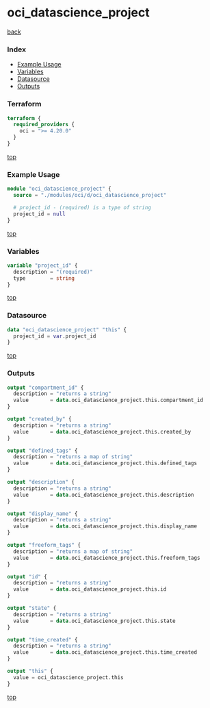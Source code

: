 # oci_datascience_project

[back](../oci.md)

### Index

- [Example Usage](#example-usage)
- [Variables](#variables)
- [Datasource](#datasource)
- [Outputs](#outputs)

### Terraform

```terraform
terraform {
  required_providers {
    oci = ">= 4.20.0"
  }
}
```

[top](#index)

### Example Usage

```terraform
module "oci_datascience_project" {
  source = "./modules/oci/d/oci_datascience_project"

  # project_id - (required) is a type of string
  project_id = null
}
```

[top](#index)

### Variables

```terraform
variable "project_id" {
  description = "(required)"
  type        = string
}
```

[top](#index)

### Datasource

```terraform
data "oci_datascience_project" "this" {
  project_id = var.project_id
}
```

[top](#index)

### Outputs

```terraform
output "compartment_id" {
  description = "returns a string"
  value       = data.oci_datascience_project.this.compartment_id
}

output "created_by" {
  description = "returns a string"
  value       = data.oci_datascience_project.this.created_by
}

output "defined_tags" {
  description = "returns a map of string"
  value       = data.oci_datascience_project.this.defined_tags
}

output "description" {
  description = "returns a string"
  value       = data.oci_datascience_project.this.description
}

output "display_name" {
  description = "returns a string"
  value       = data.oci_datascience_project.this.display_name
}

output "freeform_tags" {
  description = "returns a map of string"
  value       = data.oci_datascience_project.this.freeform_tags
}

output "id" {
  description = "returns a string"
  value       = data.oci_datascience_project.this.id
}

output "state" {
  description = "returns a string"
  value       = data.oci_datascience_project.this.state
}

output "time_created" {
  description = "returns a string"
  value       = data.oci_datascience_project.this.time_created
}

output "this" {
  value = oci_datascience_project.this
}
```

[top](#index)